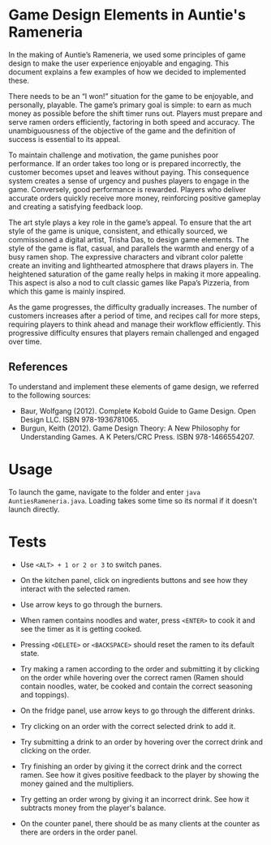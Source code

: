 # Game Design Elements in Auntie's Rameneria

In the making of Auntie’s Rameneria, we used some principles of game design to make the user experience enjoyable and engaging. This document explains a few examples of how we decided to implemented these.

There needs to be an “I won!” situation for the game to be enjoyable, and personally, playable. The game’s primary goal is simple: to earn as much money as possible before the shift timer runs out. Players must prepare and serve ramen orders efficiently, factoring in both speed and accuracy. The unambiguousness of the objective of the game and the definition of success is essential to its appeal.

To maintain challenge and motivation, the game punishes poor performance. If an order takes too long or is prepared incorrectly, the customer becomes upset and leaves without paying. This consequence system creates a sense of urgency and pushes players to engage in the game. Conversely, good performance is rewarded. Players who deliver accurate orders quickly receive more money, reinforcing positive gameplay and creating a satisfying feedback loop.

The art style plays a key role in the game’s appeal. To ensure that the art style of the game is unique, consistent, and ethically sourced, we commissioned a digital artist, Trisha Das, to design game elements. The style of the game is flat, casual, and parallels the warmth and energy of a busy ramen shop. The expressive characters and vibrant color palette create an inviting and lighthearted atmosphere that draws players in. The heightened saturation of the game really helps in making it more appealing. This aspect is also a nod to cult classic games like Papa’s Pizzeria, from which this game is mainly inspired.

As the game progresses, the difficulty gradually increases. The number of customers increases after a period of time, and recipes call for more steps, requiring players to think ahead and manage their workflow efficiently. This progressive difficulty ensures that players remain challenged and engaged over time.

## References

To understand and implement these elements of game design, we referred to the following sources:
- Baur, Wolfgang (2012). Complete Kobold Guide to Game Design. Open Design LLC. ISBN 978-1936781065.
- Burgun, Keith (2012). Game Design Theory: A New Philosophy for Understanding Games. A K Peters/CRC Press. ISBN 978-1466554207.

# Usage

To launch the game, navigate to the folder and enter `java AuntiesRameneria.java`.
Loading takes some time so its normal if it doesn't launch directly.

# Tests

- Use `<ALT> + 1 or 2 or 3` to switch panes.

- On the kitchen panel, click on ingredients buttons and see how they interact with the selected ramen.
- Use arrow keys to go through the burners.
- When ramen contains noodles and water, press `<ENTER>` to cook it and see the timer as it is getting cooked.
- Pressing `<DELETE>` or `<BACKSPACE>` should reset the ramen to its default state.
- Try making a ramen according to the order and submitting it by clicking on the order while hovering over the correct ramen (Ramen should contain noodles, water, be cooked and contain the correct seasoning and toppings).

- On the fridge panel, use arrow keys to go through the different drinks.
- Try clicking on an order with the correct selected drink to add it.
- Try submitting a drink to an order by hovering over the correct drink and clicking on the order.

- Try finishing an order by giving it the correct drink and the correct ramen. See how it gives positive feedback to the player by showing the money gained and the multipliers.
- Try getting an order wrong by giving it an incorrect drink. See how it subtracts money from the player's balance.

- On the counter panel, there should be as many clients at the counter as there are orders in the order panel.

